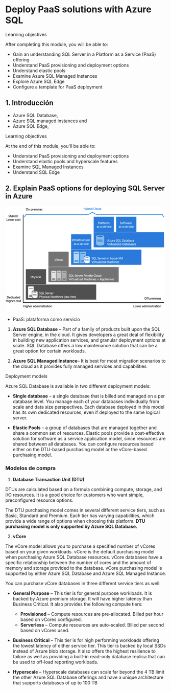 # Deploy PaaS solutions with Azure SQL

 Learning objectives

After completing this module, you will be able to:

- Gain an understanding SQL Server in a Platform as a Service (PaaS) offering
- Understand PaaS provisioning and deployment options
- Understand elastic pools
- Examine Azure SQL Managed Instances
- Explore Azure SQL Edge
- Configure a template for PaaS deployment

## 1. Introducción

- Azure SQL Database, 
- Azure SQL managed instances and 
- Azure SQL Edge,

Learning objectives

At the end of this module, you'll be able to:

- Understand PaaS provisioning and deployment options
- Understand elastic pools and hyperscale features
- Examine SQL Managed Instances
- Understand SQL Edge

## 2. Explain PaaS options for deploying SQL Server in Azure

![alt text](module-22-plan-implement-final-25.png)

- PaaS: plataforma como servicio

1. **Azure SQL Database** – Part of a family of products built upon the SQL Server engine, in the cloud. It gives developers a great deal of flexibility in building new application services, and granular deployment options at scale. SQL Database offers a low maintenance solution that can be a great option for certain workloads.

2. **Azure SQL Managed Instance**– It is best for most migration scenarios to the cloud as it provides fully managed services and capabilities

Deployment models

Azure SQL Database is available in two different deployment models:

- **Single database** – a single database that is billed and managed on a per database level. You manage each of your databases individually from scale and data size perspectives. Each database deployed in this model has its own dedicated resources, even if deployed to the same logical server.

- **Elastic Pools** – a group of databases that are managed together and share a common set of resources. Elastic pools provide a cost-effective solution for software as a service application model, since resources are shared between all databases. You can configure resources based either on the DTU-based purchasing model or the vCore-based purchasing model.


### Modelos de compra

1. **Database Transaction Unit (DTU)**

DTUs are calculated based on a formula combining compute, storage, and I/O resources. It is a good choice for customers who want simple, preconfigured resource options.

The DTU purchasing model comes in several different service tiers, such as Basic, Standard and Premium. Each tier has varying capabilities, which provide a wide range of options when choosing this platform. **DTU purchasing model is only supported by Azure SQL Database.**

2. **vCore**

The vCore model allows you to purchase a specified number of vCores based on your given workloads. vCore is the default purchasing model when purchasing Azure SQL Database resources. vCore databases have a specific relationship between the number of cores and the amount of memory and storage provided to the database. vCore purchasing model is supported by either Azure SQL Database and Azure SQL Managed Instance.

You can purchase vCore databases in three different service tiers as well:

- **General Purpose** – This tier is for general purpose workloads. It is backed by Azure premium storage. It will have higher latency than Business Critical. It also provides the following compute tiers:

    - **Provisioned** – Compute resources are pre-allocated. Billed per hour based on vCores configured.
    - **Serverless** – Compute resources are auto-scaled. Billed per second based on vCores used.

- **Business Critical** – This tier is for high performing workloads offering the lowest latency of either service tier. This tier is backed by local SSDs instead of Azure blob storage. It also offers the highest resilience to failure as well as providing a built-in read-only database replica that can be used to off-load reporting workloads.

- **Hyperscale** – Hyperscale databases can scale far beyond the 4 TB limit the other Azure SQL Database offerings and have a unique architecture that supports databases of up to 100 TB


